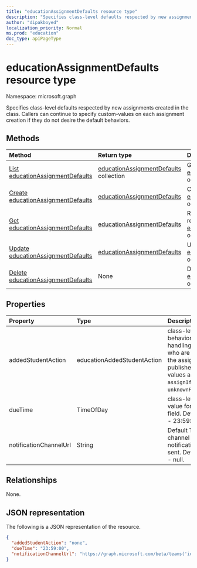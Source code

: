 ```yaml
---
title: "educationAssignmentDefaults resource type"
description: "Specifies class-level defaults respected by new assignments created in the class"
author: "dipakboyed"
localization_priority: Normal
ms.prod: "education"
doc_type: apiPageType
---
```


# educationAssignmentDefaults resource type

Namespace: microsoft.graph

Specifies class-level defaults respected by new assignments created in the class. Callers can continue to specify custom-values on each assignment creation if they do not desire the default behaviors.

## Methods
|Method|Return type|Description|
|:---|:---|:---|
|[List educationAssignmentDefaults](../api/educationassignmentdefaults-list.md)|[educationAssignmentDefaults](../resources/educationassignmentdefaults.md) collection|Get a list of the [educationAssignmentDefaults](../resources/educationassignmentdefaults.md) objects and their properties.|
|[Create educationAssignmentDefaults](../api/educationassignmentdefaults-create.md)|[educationAssignmentDefaults](../resources/educationassignmentdefaults.md)|Create a new [educationAssignmentDefaults](../resources/educationassignmentdefaults.md) object.|
|[Get educationAssignmentDefaults](../api/educationassignmentdefaults-get.md)|[educationAssignmentDefaults](../resources/educationassignmentdefaults.md)|Read the properties and relationships of an [educationAssignmentDefaults](../resources/educationassignmentdefaults.md) object.|
|[Update educationAssignmentDefaults](../api/educationassignmentdefaults-update.md)|[educationAssignmentDefaults](../resources/educationassignmentdefaults.md)|Update the properties of an [educationAssignmentDefaults](../resources/educationassignmentdefaults.md) object.|
|[Delete educationAssignmentDefaults](../api/educationassignmentdefaults-delete.md)|None|Deletes an [educationAssignmentDefaults](../resources/educationassignmentdefaults.md) object.|

## Properties
|Property|Type|Description|
|:---|:---|:---|
|addedStudentAction|educationAddedStudentAction|class-level default behavior for handling students who are added after the assignment is published. Possible values are: `none`, `assignIfOpen`, `unknownFutureValue`.|
|dueTime|TimeOfDay|class-level default value for due time field. Default value - 23:59:00.|
|notificationChannelUrl|String|Default Teams channel to which notifications will be sent. Default value - null.|

## Relationships
None.

## JSON representation
The following is a JSON representation of the resource.
<!-- {
  "blockType": "resource",
  "keyProperty": "id",
  "@odata.type": "microsoft.graph.educationAssignmentDefaults",
  "openType": false
}
-->
``` json
{
  "addedStudentAction": "none",
  "dueTime": "23:59:00",
  "notificationChannelUrl": "https://graph.microsoft.com/beta/teams('id')/channels('id')"
}
```

